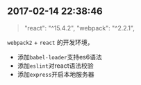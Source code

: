 ## 2017-02-14 22:38:46

> "react": "^15.4.2",
"webpack": "^2.2.1",

`webpack2` + `react` 的开发环境，
* 添加`babel-loader`支持es6语法
* 添加`eslint`对react语法校验
* 添加`express`开启本地服务器
